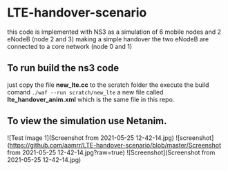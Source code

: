 # LTE-handover-scenario
this code is implemented with NS3 as a simulation of 6 mobile nodes and 2 eNodeB (node 2 and 3) making a simple handover 
the two eNodeB are connected to a core network (node 0 and 1)

## To run build the ns3 code
just copy the file **new_lte.cc** to the scratch folder the execute the build comand `./waf --run scratch/new_lte` 
a new file called **lte_handover_anim.xml** which is the same file in this repo.

## To view the simulation use Netanim. 
![Test Image 1](Screenshot from 2021-05-25 12-42-14.jpg)
![screenshot](https://github.com/aamrr/LTE-handover-scenario/blob/master/Screenshot from 2021-05-25 12-42-14.jpg?raw=true)
![Screenshot](Screenshot from 2021-05-25 12-42-14.jpg)

